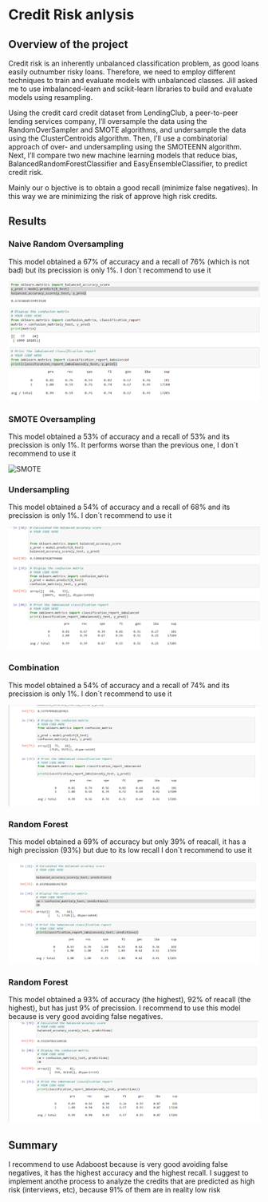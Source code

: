 # Credit Risk anlysis
## Overview of the project

Credit risk is an inherently unbalanced classification problem, as good loans easily outnumber risky loans. Therefore, we need to employ different techniques to train and evaluate models with unbalanced classes. Jill asked me to use imbalanced-learn and scikit-learn libraries to build and evaluate models using resampling.

Using the credit card credit dataset from LendingClub, a peer-to-peer lending services company, I’ll oversample the data using the RandomOverSampler and SMOTE algorithms, and undersample the data using the ClusterCentroids algorithm. Then, I’ll use a combinatorial approach of over- and undersampling using the SMOTEENN algorithm. Next, I’ll compare two new machine learning models that reduce bias, BalancedRandomForestClassifier and EasyEnsembleClassifier, to predict credit risk.

Mainly our o bjective is to obtain a good recall (minimize false negatives). In this way we are minimizing the risk of approve high risk credits. 


## Results
### Naive Random Oversampling

This model obtained a 67% of accuracy and a recall of 76% (which is not bad) but its precission is only 1%. I don´t recommend to use it

![Naive](Naive.png)


### SMOTE Oversampling
This model obtained a 53% of accuracy and a recall of 53% and its precission is only 1%. It performs worse than the previous one, I don´t recommend to use it

![SMOTE](SMOTE.png)

### Undersampling
This model obtained a 54% of accuracy and a recall of 68% and its precission is only 1%. I don´t recommend to use it

![Undersampling](Undersampling.png)

### Combination
This model obtained a 54% of accuracy and a recall of 74% and its precission is only 1%. I don´t recommend to use it

![combination](combination.png)

### Random Forest
This model obtained a 69% of accuracy but only 39% of reacall, it has a high precission (93%) but due to its low recall I don´t recommend to use it

![Random Forest](randomforest.png)

### Random Forest
This model obtained a 93% of accuracy (the highest), 92% of reacall (the highest), but has just 9% of precission. I recommend to use this model because is very good avoiding false negatives. 
![Adaboost](Adaboost.png)


## Summary

I recommend to use Adaboost because is very good avoiding false negatives, it has the highest accuracy and the highest recall. I suggest to implement anothe process to analyze the credits that are predicted as high risk (interviews, etc), because 91% of them are in reality low risk
